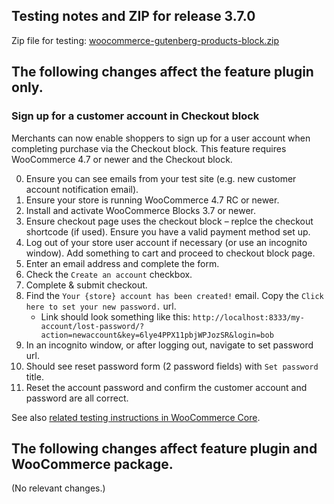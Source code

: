 ## Testing notes and ZIP for release 3.7.0

Zip file for testing: [woocommerce-gutenberg-products-block.zip](https://github.com/woocommerce/woocommerce-gutenberg-products-block/files/5220435/woocommerce-gutenberg-products-block.zip)

## The following changes affect the feature plugin only.

### Sign up for a customer account in Checkout block

Merchants can now enable shoppers to sign up for a user account when completing purchase via the Checkout block. This feature requires WooCommerce 4.7 or newer and the Checkout block.

0. Ensure you can see emails from your test site (e.g. new customer account notification email).
1. Ensure your store is running WooCommerce 4.7 RC or newer.
1. Install and activate WooCommerce Blocks 3.7 or newer.
2. Ensure checkout page uses the checkout block – replce the checkout shortcode (if used). Ensure you have a valid payment method set up. 
3. Log out of your store user account if necessary (or use an incognito window). Add something to cart and proceed to checkout block page.
3. Enter an email address and complete the form. 
3. Check the `Create an account` checkbox.
2. Complete & submit checkout.
1. Find the `Your {store} account has been created!` email. Copy the `Click here to set your new password.` url.
    - Link should look something like this: `http://localhost:8333/my-account/lost-password/?action=newaccount&key=6lye4PPX11pbjWPJozSR&login=bob`
4. In an incognito window, or after logging out, navigate to set password url. 
6. Should see reset password form (2 password fields) with `Set password` title. 
7. Reset the account password and confirm the customer account and password are all correct.

See also [related testing instructions in WooCommerce Core](https://github.com/woocommerce/woocommerce/wiki/Release-Testing-Instructions-WooCommerce-4.7#improvements-to-my-account--lost-password-endpoint).


## The following changes affect feature plugin and WooCommerce package.

(No relevant changes.)

